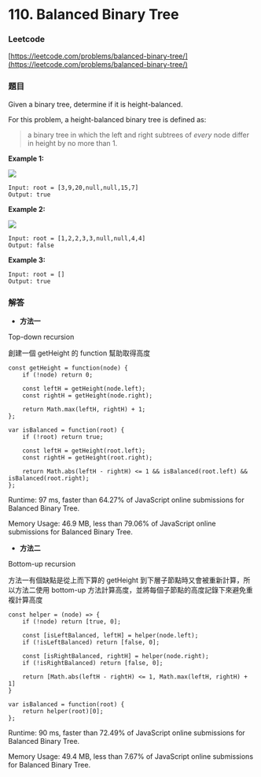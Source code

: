 # 110. Balanced Binary Tree

### Leetcode

[https://leetcode.com/problems/balanced-binary-tree/](https://leetcode.com/problems/balanced-binary-tree/)

### 題目

Given a binary tree, determine if it is height-balanced.

For this problem, a height-balanced binary tree is defined as:

> a binary tree in which the left and right subtrees of _every_ node differ in height by no more than 1.

&#x20;

**Example 1:**

![](https://assets.leetcode.com/uploads/2020/10/06/balance\_1.jpg)

```
Input: root = [3,9,20,null,null,15,7]
Output: true
```

**Example 2:**

![](https://assets.leetcode.com/uploads/2020/10/06/balance\_2.jpg)

```
Input: root = [1,2,2,3,3,null,null,4,4]
Output: false
```

**Example 3:**

```
Input: root = []
Output: true
```

### 解答 <a href="#ti-jie" id="ti-jie"></a>

* **方法一**

Top-down recursion

創建一個 getHeight 的 function 幫助取得高度

```
const getHeight = function(node) {
    if (!node) return 0;

    const leftH = getHeight(node.left);
    const rightH = getHeight(node.right);

    return Math.max(leftH, rightH) + 1;
};

var isBalanced = function(root) {
    if (!root) return true;
    
    const leftH = getHeight(root.left);
    const rightH = getHeight(root.right);
    
    return Math.abs(leftH - rightH) <= 1 && isBalanced(root.left) && isBalanced(root.right);
};
```

Runtime: 97 ms, faster than 64.27% of JavaScript online submissions for Balanced Binary Tree.

Memory Usage: 46.9 MB, less than 79.06% of JavaScript online submissions for Balanced Binary Tree.

* **方法二**

Bottom-up recursion

方法一有個缺點是從上而下算的 getHeight 到下層子節點時又會被重新計算，所以方法二使用 bottom-up 方法計算高度，並將每個子節點的高度記錄下來避免重複計算高度

```
const helper = (node) => {
    if (!node) return [true, 0];
    
    const [isLeftBalanced, leftH] = helper(node.left);
    if (!isLeftBalanced) return [false, 0];
    
    const [isRightBalanced, rightH] = helper(node.right);
    if (!isRightBalanced) return [false, 0];
    
    return [Math.abs(leftH - rightH) <= 1, Math.max(leftH, rightH) + 1] 
}

var isBalanced = function(root) {
    return helper(root)[0];
};
```

Runtime: 90 ms, faster than 72.49% of JavaScript online submissions for Balanced Binary Tree.

Memory Usage: 49.4 MB, less than 7.67% of JavaScript online submissions for Balanced Binary Tree.
